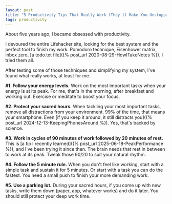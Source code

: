 ```yaml
---
layout: post
title: "5 Productivity Tips That Really Work (They'll Make You Unstoppable)"
tags: productivity
---
```


About five years ago, I became obsessed with productivity.

I devoured the entire Lifehacker site, looking for the best system and the perfect tool to finish my work. Pomodoro technique, Eisenhower matrix, inbox zero, [a todo.txt file]({% post_url 2020-08-29-HowITakeNotes %}). I tried them all.

After testing some of those techniques and simplifying my system, I've found what really works, at least for me.

**#1. Follow your energy levels.** Work on the most important tasks when your energy is at its peak. For me, that's in the morning, after breakfast and working out. Exercise or meditate to boost your focus.

**#2. Protect your sacred hours.** When tackling your most important tasks, remove all distractions from your environment. 99% of the time, that means your smartphone. Even [if you keep it around, it still distracts you]({% post_url 2024-12-13-KeepingPhonesAround %}). Yes, that's backed by science.

**#3. Work in cycles of 90 minutes of work followed by 20 minutes of rest.** This is [a tip I recently learned]({% post_url 2025-06-18-PeakPerformance %}), and I've been trying it since then. The brain needs that rest in between to work at its peak. Tweak those 90/20 to suit your natural rhythm.

**#4. Follow the 5 minute rule.** When you don't feel like working, start with a simple task and sustain it for 5 minutes. Or start with a task you can do the fastest. You need a small push to finish your more demanding work.

**#5. Use a parking lot.** During your sacred hours, if you come up with new tasks, write them down (paper, app, whatever works) and do it later. You should still protect your deep work time.

